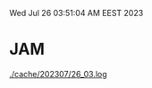 Wed Jul 26 03:51:04 AM EEST 2023
# JAM
<a href='./cache/202307/26_03.log'>./cache/202307/26_03.log</a>
